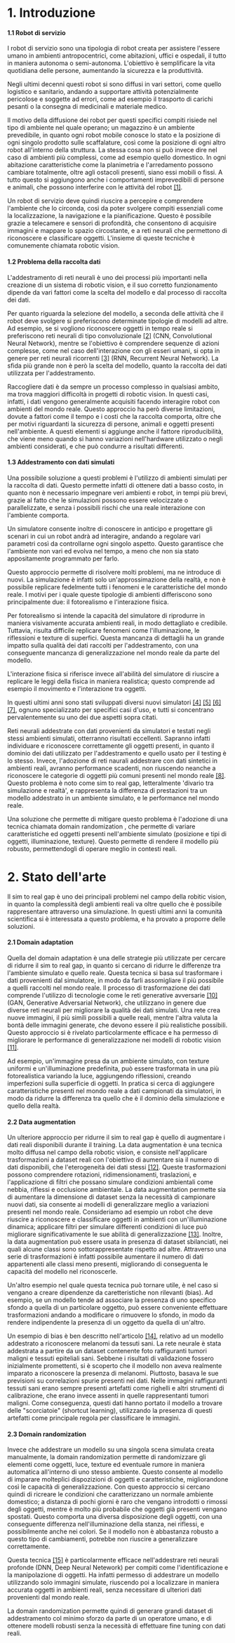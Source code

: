 # 1. Introduzione

#### 1.1 Robot di servizio

I robot di servizio sono una tipologia di robot creata per assistere l'essere umano in ambienti antropocentrici, come abitazioni, uffici e ospedali, il tutto in maniera autonoma o semi-autonoma. L'obiettivo è semplificare la vita quotidiana delle persone, aumentando la sicurezza e la produttività.

Negli ultimi decenni questi robot si sono diffusi in vari settori, come quello logistico e sanitario, andando a supportare attività potenzialmente pericolose e soggette ad errori, come ad esempio il trasporto di carichi pesanti o la consegna di medicinali e materiale medico.

Il motivo della diffusione dei robot per questi specifici compiti risiede nel tipo di ambiente nel quale operano; un magazzino è un ambiente prevedibile, in quanto ogni robot mobile conosce lo stato e la posizione di ogni singolo prodotto sulle scaffalature, così come la posizione di ogni altro robot all'interno della struttura. La stessa cosa non si può invece dire nel caso di ambienti più complessi, come ad esempio quello domestico. In ogni abitazione caratteristiche come la planimetria e l'arredamento possono cambiare totalmente, oltre agli ostacoli presenti, siano essi mobili o fissi. A tutto questo si aggiungono anche i comportamenti imprevedibili di persone e animali, che possono interferire con le attività del robot [[1]](https://ieeexplore.ieee.org/abstract/document/6301139).

Un robot di servizio deve quindi riuscire a percepire e comprendere l'ambiente che lo circonda, così da poter svolgere compiti essenziali come la localizzazione, la navigazione e la pianificazione. Questo è possibile grazie a telecamere e sensori di profondità, che consentono di acquisire immagini e mappare lo spazio circostante, e a reti neurali che permettono di riconoscere e classificare oggetti. L'insieme di queste tecniche è comunemente chiamata robotic vision.

#### 1.2 Problema della raccolta dati

L'addestramento di reti neurali è uno dei processi più importanti nella creazione di un sistema di robotic vision, e il suo corretto funzionamento dipende da vari fattori come la scelta del modello e dal processo di raccolta dei dati.

Per quanto riguarda la selezione del modello, a seconda delle attività che il robot deve svolgere si preferiscono determinate tipologie di modelli ad altre. Ad esempio, se si vogliono riconoscere oggetti in tempo reale si preferiscono reti neurali di tipo convoluzionale [[2]](https://arxiv.org/abs/1511.08458) (CNN, Convolutional Neural Network), mentre se l'obiettivo è comprendere sequenze di azioni complesse, come nel caso dell'interazione con gli esseri umani, si opta in genere per reti neurali ricorrenti [[3]](https://www.sciencedirect.com/science/article/pii/S0007850620300998) (RNN, Recurrent Neural Network). La sfida più grande non è però la scelta del modello, quanto la raccolta dei dati utilizzata per l'addestramento.

Raccogliere dati è da sempre un processo complesso in qualsiasi ambito, ma trova maggiori difficoltà in progetti di robotic vision. In questi casi, infatti, i dati vengono generalmente acquisiti facendo interagire robot con ambienti del mondo reale. Questo approccio ha però diverse limitazioni, dovute a fattori come il tempo e i costi che la raccolta comporta, oltre che per motivi riguardanti la sicurezza di persone, animali e oggetti presenti nell'ambiente. A questi elementi si aggiunge anche il fattore riproducibilità, che viene meno quando si hanno variazioni nell'hardware utilizzato o negli ambienti considerati, e che può condurre a risultati differenti. 

#### 1.3 Addestramento con dati simulati

Una possibile soluzione a questi problemi è l'utilizzo di ambienti simulati per la raccolta di dati. Questo permette infatti di ottenere dati a basso costo, in quanto non è necessario impegnare veri ambienti e robot, in tempi più brevi, grazie al fatto che le simulazioni possono essere velocizzate o parallelizzate, e senza i possibili rischi che una reale interazione con l'ambiente comporta.

Un simulatore consente inoltre di conoscere in anticipo e progettare gli scenari in cui un robot andrà ad interagire, andando a regolare vari parametri così da controllarne ogni singolo aspetto. Questo garantisce che l'ambiente non vari ed evolva nel tempo, a meno che non sia stato appositamente programmato per farlo.

Questo approccio permette di risolvere molti problemi, ma ne introduce di nuovi. La simulazione è infatti solo un'approssimazione della realtà, e non è possibile replicare fedelmente tutti i fenomeni e le caratteristiche del mondo reale. I motivi per i quale queste tipologie di ambienti differiscono sono principalmente due: il fotorealismo e l'interazione fisica.

Per fotorealismo si intende la capacità del simulatore di riprodurre in maniera visivamente accurata ambienti reali, in modo dettagliato e credibile. Tuttavia, risulta difficile replicare fenomeni come l'illuminazione, le riflessioni e texture di superfici. Questa mancanza di dettaglii ha un grande impatto sulla qualità dei dati raccolti per l'addestramento, con una conseguente mancanza di generalizzazione nel mondo reale da parte del modello. 

L'interazione fisica si riferisce invece all'abilità del simulatore di riuscire a replicare le leggi della fisica in maniera realistica; questo comprende ad esempio il movimento e l'interazione tra oggetti. 

In questi ultimi anni sono stati sviluppati diversi nuovi simulatori [[4]](https://arxiv.org/abs/1712.05474) [[5]](https://proceedings.neurips.cc/paper/2021/hash/021bbc7ee20b71134d53e20206bd6feb-Abstract.html) [[6]](https://arxiv.org/abs/1908.01887) [[7]](https://ieeexplore.ieee.org/abstract/document/1389727), ognuno specializzato per specifici casi d'uso, e tutti si concentrano pervalentemente su uno dei due aspetti sopra citati.

Reti neurali addestrate con dati provenienti da simulatori e testati negli stessi ambienti simulati, otterranno risultati eccellenti. Sapranno infatti individuare e riconoscere correttamente gli oggetti presenti, in quanto il dominio dei dati utilizzato per l'addestramento e quello usato per il testing è lo stesso. Invece, l'adozione di reti naurali addestrare con dati sintetici in ambienti reali, avranno performance scadenti, non riuscendo neanche a riconoscere le categorie di oggetti più comuni presenti nel mondo reale [[8]](https://ieeexplore.ieee.org/abstract/document/8793591). Questo problema è noto come sim to real gap, letteralmente 'divario tra simulazione e realtà', e rappresenta la differenza di prestazioni tra un modello addestrato in un ambiente simulato, e le performance nel mondo reale.

Una soluzione che permette di mitigare questo problema è l'adozione di una tecnica chiamata domain randomization , che permette di variare caratteristiche ed oggetti presenti nell'ambiente simulato (posizione e tipi di oggetti, illuminazione, texture). Questo permette di rendere il modello più robusto, permettendogli di operare meglio in contesti reali.

# 2. Stato dell'arte

Il sim to real gap è uno dei principali problemi nel campo della robitic vision, in quanto la complessità degli ambienti reali va oltre quello che è possibile rappresentare attraverso una simulazione. In questi ultimi anni la comunità scientifica si è interessata a questo problema, e ha provato a proporre delle soluzioni.

#### 2.1 Domain adaptation

Quella del domain adaptation è una delle strategie più utilizzate per cercare di ridurre il sim to real gap, in quanto si cercano di ridurre le differenze tra l'ambiente simulato e quello reale. Questa tecnica si basa sul trasformare i dati provenienti dal simulatore, in modo da farli assomigliare il più possibile a quelli raccolti nel mondo reale. Il processo di trasformazione dei dati comprende l'utilizzo di tecnologie come le reti generative avversarie [[10]](https://dl.acm.org/doi/abs/10.1145/3422622) (GAN, Generative Adversarial Network), che utilizzano in genere due diverse reti neurali per migliorare la qualità dei dati simulati. Una rete crea nuove immagini, il più simili possibili a quelle reali, mentre l'altra valuta la bontà delle immagini generate, che devono essere il più realistiche possibili. Questo approccio si è rivelato particolarmente efficace e ha permesso di migliorare le performance di generalizzazione nei modelli di robotic vision [[11]](https://openaccess.thecvf.com/content_cvpr_2017/html/Shrivastava_Learning_From_Simulated_CVPR_2017_paper.html).

Ad esempio, un'immagine presa da un ambiente simulato, con texture uniformi e un'illuminazione predefinita, può essere trasformata in una più fotorealistica variando la luce, aggiungendo riflessioni, creando imperfezioni sulla superficie di oggetti. In pratica si cerca di aggiungere caratteristiche presenti nel mondo reale a dati campionati da simulatori, in modo da ridurre la differenza tra quello che è il dominio della simulazione e quello della realtà.

#### 2.2 Data augmentation

Un ulteriore approccio per ridurre il sim to real gap è quello di augmentare i dati reali disponibili durante il training. La data augmentation è una tecnica molto diffusa nel campo della robotic vision, e consiste nell'applicare trasformazioni a dataset reali con l'obiettivo di aumentare sia il numero di dati disponibili, che l'eterogeneità dei dati stessi [[12]](https://link.springer.com/article/10.1186/s40537-019-0197-0). Queste trasformazioni possono comprendere rotazioni, ridimensionamenti, traslazioni, e l'applicazione di filtri che possano simulare condizioni ambientali come nebbia, riflessi e occlusione ambientale. La data augmentation permette sia di aumentare la dimensione di dataset senza la necessità di campionare nuovi dati, sia consente ai modelli di generalizzare meglio a variazioni presenti nel mondo reale. Consideriamo ad esempio un robot che deve riuscire a riconoscere e classificare oggetti in ambienti con un'illuminazione dinamica; applicare filtri per simulare differenti condizioni di luce può migliorare significativamente le sue abilità di generalizzazione [[13]](https://proceedings.neurips.cc/paper/2021/hash/fb4c48608ce8825b558ccf07169a3421-Abstract.html). Inoltre, la data augmentation può essere usata in presenza di dataset sbilanciati, nei quali alcune classi sono sottorappresentate rispetto ad altre. Attraverso una serie di trasformazioni è infatti possibile aumentare il numero di dati appartenenti alle classi meno presenti, migliorando di conseguenta le capacità del modello nel riconoscerle.

Un'altro esempio nel quale questa tecnica può tornare utile, è nel caso si vengano a creare dipendenze da caretteristiche non rilevanti (bias). Ad esempio, se un modello tende ad associare la presenza di uno specifico sfondo a quella di un particolare oggetto, può essere conveniente effettuare trasformazioni andando a modificare o rimuovere lo sfondo, in modo da rendere indipendente la presenza di un oggetto da quella di un'altro.

Un esempio di bias è ben descritto nell'articolo [[14]](https://www.mdpi.com/2075-4418/12/1/40), relativo ad un modello addestrato a riconoscere melanomi da tessuti sani. La rete neurale è stata addestrata a partire da un dataset contenente foto raffiguranti tumori maligni e tessuti epiteliali sani. Sebbene i risultati di validazione fossero inizialmente promettenti, si è scoperto che il modello non aveva realmente imparato a riconoscere la presenza di melanomi. Piuttosto, basava le sue previsioni su correlazioni spurie presenti nei dati. Nelle immagini raffiguranti tessuti sani erano sempre presenti artefatti come righelli e altri strumenti di calibrazione, che erano invece assenti in quelle rappresentanti tumori maligni. Come conseguenza, questi dati hanno portato il modello a trovare delle "scorciatoie" (shortcut learning), utilizzando la presenza di questi artefatti come principale regola per classificare le immagini.

#### 2.3 Domain randomization

Invece che addestrare un modello su una singola scena simulata creata manualmente, la domain randomization permette di randomizzare gli elementi come oggetti, luce, texture ed eventuale rumore in maniera automatica all'interno di uno stesso ambiente. Questo consente al modello di imparare molteplici dispozizioni di oggetti e caratteristiche, migliorandone così le capacità di generalizzazione. Con questo approccio si cercano quindi di ricreare le condizioni che caratterizzano un normale ambiente domestico; a distanza di pochi giorni è raro che vengano introdotti o rimossi degli oggetti, mentre è molto più probabile che oggetti già presenti vengano spostati. Questo comporta una diversa disposizione degli oggetti, con una conseguente differenza nell'illuminazione della stanza, nei riflessi, e possibilmente anche nei colori. Se il modello non è abbastanza robusto a questo tipo di cambiamenti, potrebbe non riuscire a generalizzare correttamente.

Questa tecnica [[15]](https://ieeexplore.ieee.org/abstract/document/8202133) è particolarmente efficace nell'addestrare reti neurali profonde (DNN, Deep Neural Netework) per compiti come l'identificazione e la manipolazione di oggetti. Ha infatti permesso di addestrare un modello utilizzando solo immagini simulate, riuscendo poi a localizzare in maniera accurata oggetti in ambienti reali, senza necessitare di ulteriori dati provenienti dal mondo reale.

La domain randomization permette quindi di generare grandi dataset di addestramento col minimo sforzo da parte di un operatore umano, e di ottenere modelli robusti senza la necessità di effettuare fine tuning con dati reali.
